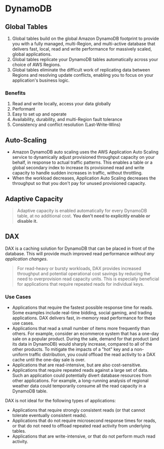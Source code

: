 # DynamoDB

## Global Tables

1. Global tables build on the global Amazon DynamoDB footprint to provide you with a fully managed, multi-Region, and multi-active database that delivers fast, local, read and write performance for massively scaled, global applications. 
2. Global tables replicate your DynamoDB tables automatically across your choice of AWS Regions.
3. Global tables eliminate the difficult work of replicating data between Regions and resolving update conflicts, enabling you to focus on your application's business logic.

### Benefits
1. Read and write locally, access your data globally
2. Performant
3. Easy to set up and operate
4. Availability, durability, and multi-Region fault tolerance
5. Consistency and conflict resolution (Last-Write-Wins)

## Auto-Scaling

- Amazon DynamoDB auto scaling uses the AWS Application Auto Scaling service to dynamically adjust provisioned throughput capacity on your behalf, in response to actual traffic patterns. This enables a table or a global secondary index to increase its provisioned read and write capacity to handle sudden increases in traffic, without throttling.
- When the workload decreases, Application Auto Scaling decreases the throughput so that you don't pay for unused provisioned capacity.

## Adaptive Capacity

> Adaptive capacity is enabled automatically for every DynamoDB table, at no additional cost. **You don't need to explicitly enable or disable it.**

## DAX

DAX is a caching solution for DynamoDB that can be placed in front of the database. This will provide much improved read performance _without any application changes_.

> For read-heavy or bursty workloads, DAX provides increased throughput and potential operational cost savings by reducing the need to overprovision read capacity units. This is especially beneficial for applications that require repeated reads for individual keys.

### Use Cases
- Applications that require the fastest possible response time for reads. Some examples include real-time bidding, social gaming, and trading applications. DAX delivers fast, in-memory read performance for these use cases.
- Applications that read a small number of items more frequently than others. For example, consider an ecommerce system that has a one-day sale on a popular product. During the sale, demand for that product (and its data in DynamoDB) would sharply increase, compared to all of the other products. To mitigate the impacts of a "hot" key and a non-uniform traffic distribution, you could offload the read activity to a DAX cache until the one-day sale is over.
- Applications that are read-intensive, but are also cost-sensitive.
- Applications that require repeated reads against a large set of data. Such an application could potentially divert database resources from other applications. For example, a long-running analysis of regional weather data could temporarily consume all the read capacity in a DynamoDB table. 

DAX is not ideal for the following types of applications:

- Applications that require strongly consistent reads (or that cannot tolerate eventually consistent reads).
- Applications that do not require microsecond response times for reads, or that do not need to offload repeated read activity from underlying tables.
- Applications that are write-intensive, or that do not perform much read activity.


